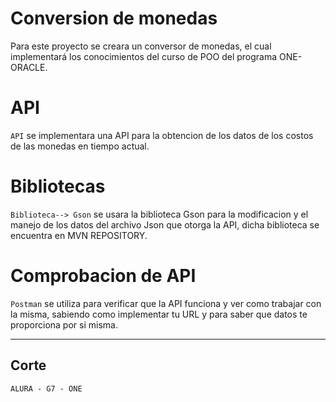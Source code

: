 <h1> Conversion de monedas </h1>

<p>
Para este proyecto se creara un conversor de monedas, el cual implementará los conocimientos del curso de POO del programa  ONE-ORACLE.
</p>

<h1> API </h1>

`API`
se implementara una API para la obtencion de los datos de los costos de las monedas en tiempo actual.

<h1>Bibliotecas</h1>

`Biblioteca--> Gson`
se usara la biblioteca Gson para la modificacion y el manejo de los datos del archivo Json que otorga la API, dicha biblioteca se encuentra en MVN REPOSITORY.

<h1>Comprobacion de API</h1>

`Postman` se utiliza para verificar que la API funciona y ver como trabajar con la misma, sabiendo como implementar tu URL y para saber que datos te proporciona por si misma.

-----------------------------------
Corte
-----------------------



`ALURA - G7 - ONE`